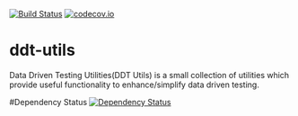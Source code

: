 [![Build Status](https://travis-ci.org/Fissionworks/ddt-utils.svg?branch=master)](https://travis-ci.org/Fissionworks/ddt-utils) [![codecov.io](https://codecov.io/github/Fissionworks/ddt-utils/coverage.svg?branch=master)](https://codecov.io/github/Fissionworks/ddt-utils?branch=master)
# ddt-utils
Data Driven Testing Utilities(DDT Utils) is a small collection of utilities which provide useful functionality to enhance/simplify data driven testing.

#Dependency Status
[![Dependency Status](https://www.versioneye.com/user/projects/56eaed734e714c0035e7638f/badge.svg?style=flat)](https://www.versioneye.com/user/projects/56eaed734e714c0035e7638f)


